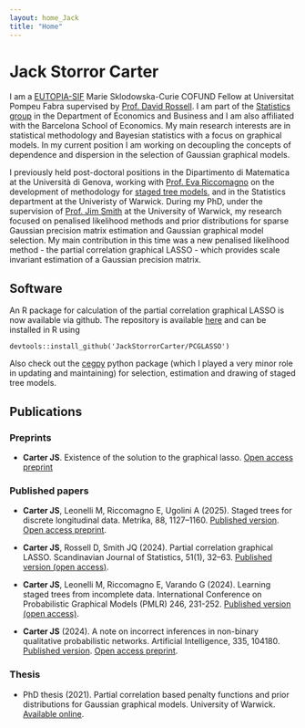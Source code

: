 ```yaml
---
layout: home_Jack
title: "Home"
---
```

<head>
<meta name="google-site-verification" content="-mt6yqNXBN7DQHxnWLdmMPiN9jFZSOQ_t9lRqigOStY" />
</head>

# Jack Storror Carter

I am a [EUTOPIA-SIF](https://eutopia-university.eu/english-version/sif-post-doctoral-fellowships) Marie Sklodowska-Curie COFUND Fellow at Universitat Pompeu Fabra supervised by [Prof. David Rossell](https://sites.google.com/site/rosselldavid/). I am part of the [Statistics group](https://sites.google.com/view/stats-upf/news) in the Department of Economics and Business and I am also affiliated with the Barcelona School of Economics.  My main research interests are in statistical methodology and Bayesian statistics with a focus on graphical models.  In my current position I am working on decoupling the concepts of dependence and dispersion in the selection of Gaussian graphical models.  

I previously held post-doctoral positions in the Dipartimento di Matematica at the Università di Genova, working with [Prof. Eva Riccomagno](https://rubrica.unige.it/personale/VUZBXlJg) on the development of methodology for [staged tree models](https://en.wikipedia.org/wiki/Staged_tree_(mathematics)), and in the Statistics department at the Univeristy of Warwick. During my PhD, under the supervision of [Prof. Jim Smith](https://warwick.ac.uk/fac/sci/statistics/staff/academic-research/smith/) at the University of Warwick, my research focused on penalised likelihood methods and prior distributions for sparse Gaussian precision matrix estimation and Gaussian graphical model selection.  My main contribution in this time was a new penalised likelihood method - the partial correlation graphical LASSO - which provides scale invariant estimation of a Gaussian precision matrix.

## Software

An R package for calculation of the partial correlation graphical LASSO is now available via github. The repository is available [here](https://github.com/JackStorrorCarter/PCGLASSO) and can be installed in R using

``` devtools::install_github('JackStorrorCarter/PCGLASSO') ```

Also check out the [cegpy](https://cegpy.readthedocs.io/en/latest/intro.html) python package (which I played a very minor role in updating and maintaining) for selection, estimation and drawing of staged tree models.

## Publications

### Preprints

- **Carter JS**. Existence of the solution to the graphical lasso. [Open access preprint](https://arxiv.org/abs/2505.20005v1)

### Published papers

- **Carter JS**, Leonelli M, Riccomagno E, Ugolini A (2025).  Staged trees for discrete longitudinal data. Metrika, 88, 1127–1160. [Published version](https://link.springer.com/article/10.1007/s00184-024-00987-9). [Open access preprint](https://arxiv.org/abs/2401.04297).

- **Carter JS**, Rossell D, Smith JQ (2024).  Partial correlation graphical LASSO.  Scandinavian Journal of Statistics, 51(1), 32–63. [Published version (open access)](https://onlinelibrary.wiley.com/doi/10.1111/sjos.12675).

- **Carter JS**, Leonelli M, Riccomagno E, Varando G (2024).  Learning staged trees from incomplete data. International Conference on Probabilistic Graphical Models (PMLR) 246, 231-252. [Published version (open access)](https://proceedings.mlr.press/v246/carter24a.html).

- **Carter JS** (2024).  A note on incorrect inferences in non-binary qualitative probabilistic networks. Artificial Intelligence, 335, 104180. [Published version](https://www.sciencedirect.com/science/article/pii/S0004370224001164). [Open access preprint](https://arxiv.org/abs/2208.09344).

### Thesis

- PhD thesis (2021). Partial correlation based penalty functions and prior distributions for Gaussian graphical models. University of Warwick. [Available online](http://wrap.warwick.ac.uk/163951/).
